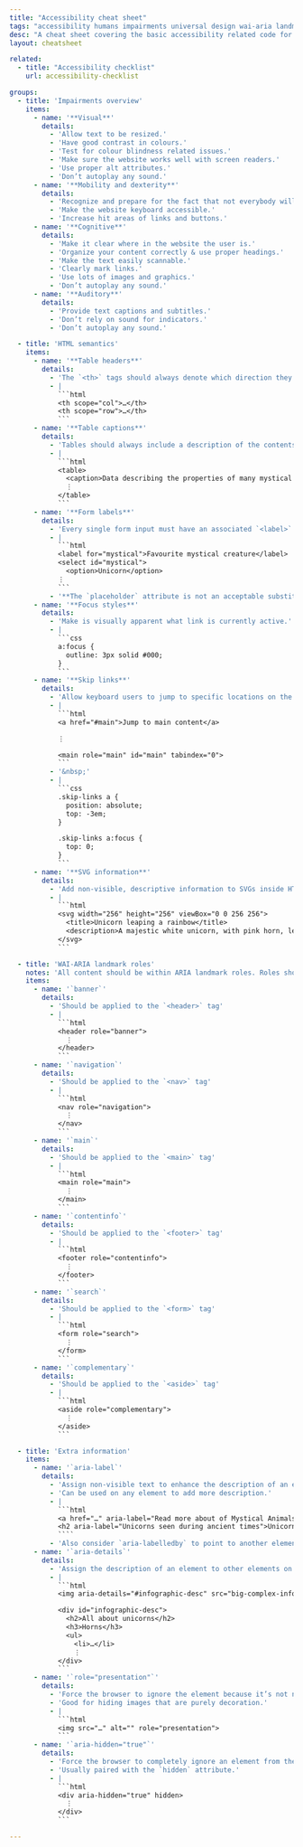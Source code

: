 ```yaml
---
title: "Accessibility cheat sheet"
tags: "accessibility humans impairments universal design wai-aria landmark roles cheat sheet"
desc: "A cheat sheet covering the basic accessibility related code for websites."
layout: cheatsheet

related:
  - title: "Accessibility checklist"
    url: accessibility-checklist

groups:
  - title: 'Impairments overview'
    items:
      - name: '**Visual**'
        details:
          - 'Allow text to be resized.'
          - 'Have good contrast in colours.'
          - 'Test for colour blindness related issues.'
          - 'Make sure the website works well with screen readers.'
          - 'Use proper alt attributes.'
          - 'Don’t autoplay any sound.'
      - name: '**Mobility and dexterity**'
        details:
          - 'Recognize and prepare for the fact that not everybody will use a mouse.'
          - 'Make the website keyboard accessible.'
          - 'Increase hit areas of links and buttons.'
      - name: '**Cognitive**'
        details:
          - 'Make it clear where in the website the user is.'
          - 'Organize your content correctly & use proper headings.'
          - 'Make the text easily scannable.'
          - 'Clearly mark links.'
          - 'Use lots of images and graphics.'
          - 'Don’t autoplay any sound.'
      - name: '**Auditory**'
        details:
          - 'Provide text captions and subtitles.'
          - 'Don’t rely on sound for indicators.'
          - 'Don’t autoplay any sound.'

  - title: 'HTML semantics'
    items:
      - name: '**Table headers**'
        details:
          - 'The `<th>` tags should always denote which direction they label with the `scope` attribute.'
          - |
            ```html
            <th scope="col">…</th>
            <th scope="row">…</th>
            ```
      - name: '**Table captions**'
        details:
          - 'Tables should always include a description of the contents of the table for people who cannot see the tabular data.'
          - |
            ```html
            <table>
              <caption>Data describing the properties of many mystical creatures.</caption>
              ⋮
            </table>
            ```
      - name: '**Form labels**'
        details:
          - 'Every single form input must have an associated `<label>`'
          - |
            ```html
            <label for="mystical">Favourite mystical creature</label>
            <select id="mystical">
              <option>Unicorn</option>
            ⋮
            ```
          - '**The `placeholder` attribute is not an acceptable substitute.**'
      - name: '**Focus styles**'
        details:
          - 'Make is visually apparent what link is currently active.'
          - |
            ```css
            a:focus {
              outline: 3px solid #000;
            }
            ```
      - name: '**Skip links**'
        details:
          - 'Allow keyboard users to jump to specific locations on the page.'
          - |
            ```html
            <a href="#main">Jump to main content</a>

            ⋮

            <main role="main" id="main" tabindex="0">
            ```
          - '&nbsp;'
          - |
            ```css
            .skip-links a {
              position: absolute;
              top: -3em;
            }

            .skip-links a:focus {
              top: 0;
            }
            ```
      - name: '**SVG information**'
        details:
          - 'Add non-visible, descriptive information to SVGs inside HTML with the `<title>` and `<description>`'
          - |
            ```html
            <svg width="256" height="256" viewBox="0 0 256 256">
              <title>Unicorn leaping a rainbow</title>
              <description>A majestic white unicorn, with pink horn, leaping over a double rainbow.</description>
            </svg>
            ```

  - title: 'WAI-ARIA landmark roles'
    notes: 'All content should be within ARIA landmark roles. Roles should not be repeated on a single page.'
    items:
      - name: '`banner`'
        details:
          - 'Should be applied to the `<header>` tag'
          - |
            ```html
            <header role="banner">
              ⋮
            </header>
            ```
      - name: '`navigation`'
        details:
          - 'Should be applied to the `<nav>` tag'
          - |
            ```html
            <nav role="navigation">
              ⋮
            </nav>
            ```
      - name: '`main`'
        details:
          - 'Should be applied to the `<main>` tag'
          - |
            ```html
            <main role="main">
              ⋮
            </main>
            ```
      - name: '`contentinfo`'
        details:
          - 'Should be applied to the `<footer>` tag'
          - |
            ```html
            <footer role="contentinfo">
              ⋮
            </footer>
            ```
      - name: '`search`'
        details:
          - 'Should be applied to the `<form>` tag'
          - |
            ```html
            <form role="search">
              ⋮
            </form>
            ```
      - name: '`complementary`'
        details:
          - 'Should be applied to the `<aside>` tag'
          - |
            ```html
            <aside role="complementary">
              ⋮
            </aside>
            ```

  - title: 'Extra information'
    items:
      - name: '`aria-label`'
        details:
          - 'Assign non-visible text to enhance the description of an element.'
          - 'Can be used on any element to add more description.'
          - |
            ```html
            <a href="…" aria-label="Read more about of Mystical Animals">Read more</a>
            <h2 aria-label="Unicorns seen during ancient times">Unicorns</h2>
            ````
          - 'Also consider `aria-labelledby` to point to another element that holds the label text.'
      - name: '`aria-details`'
        details:
          - 'Assign the description of an element to other elements on the page.'
          - |
            ```html
            <img aria-details="#infographic-desc" src="big-complex-infographic.jpg" alt="">

            <div id="infographic-desc">
              <h2>All about unicorns</h2>
              <h3>Horns</h3>
              <ul>
                <li>…</li>
                ⋮
            </div>
            ```
      - name: '`role="presentation"`'
        details:
          - 'Force the browser to ignore the element because it’s not necessary for understanding the content.'
          - 'Good for hiding images that are purely decoration.'
          - |
            ```html
            <img src="…" alt="" role="presentation">
            ```
      - name: '`aria-hidden="true"`'
        details:
          - 'Force the browser to completely ignore an element from the accessibility tree.'
          - 'Usually paired with the `hidden` attribute.'
          - |
            ```html
            <div aria-hidden="true" hidden>
              ⋮
            </div>
            ```

---
```

